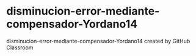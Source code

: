 # disminucion-error-mediante-compensador-Yordano14
disminucion-error-mediante-compensador-Yordano14 created by GitHub Classroom
